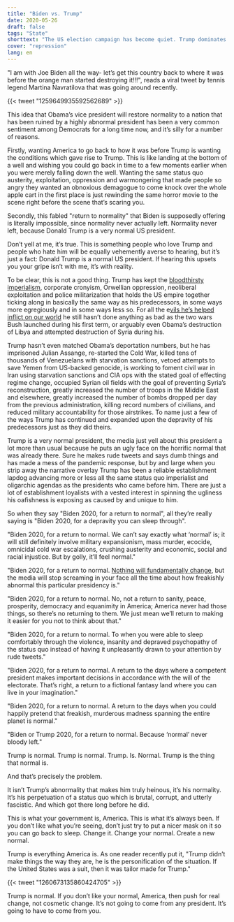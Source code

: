 ```yaml
---
title: "Biden vs. Trump"
date: 2020-05-26
draft: false
tags: "State"
shorttext: "The US election campaign has become quiet. Trump dominates the stage with reliably bizarre statements, while Biden has been diving for two months."
cover: "repression"
lang: en
---
```


"I am with Joe Biden all the way- let’s get this country back to where it was before the orange man started destroying it!!!", reads a viral tweet by tennis legend Martina Navratilova that was going around recently.

{{< tweet "1259649935592562689" >}}

This idea that Obama’s vice president will restore normality to a nation that has been ruined by a highly abnormal president has been a very common sentiment among Democrats for a long time now, and it’s silly for a number of reasons.

Firstly, wanting America to go back to how it was before Trump is wanting the conditions which gave rise to Trump. This is like landing at the bottom of a well and wishing you could go back in time to a few moments earlier when you were merely falling down the well. Wanting the same status quo austerity, exploitation, oppression and warmongering that made people so angry they wanted an obnoxious demagogue to come knock over the whole apple cart in the first place is just rewinding the same horror movie to the scene right before the scene that’s scaring you.

Secondly, this fabled "return to normality" that Biden is supposedly offering is literally impossible, since normality never actually left. Normality never left, because Donald Trump is a very normal US president.

Don’t yell at me, it’s true. This is something people who love Trump and people who hate him will be equally vehemently averse to hearing, but it’s just a fact: Donald Trump is a normal US president. If hearing this upsets you your gripe isn’t with me, it’s with reality.

To be clear, this is not a good thing. Trump has kept the [bloodthirsty imperialism](https://medium.com/@caityjohnstone/the-persistent-myth-that-trump-opposes-war-11c3453d4917 "The Persistent Myth That Trump Opposes War"), corporate cronyism, Orwellian oppression, neoliberal exploitation and police militarization that holds the US empire together ticking along in basically the same way as his predecessors, in some ways more egregiously and in some ways less so. For all the e[vils he’s helped inflict on our world](https://medium.com/@caityjohnstone/trump-supporters-are-george-w-bush-supporters-larping-as-ron-paul-supporters-6bfeef069183 "Trump Supporters Are George W Bush Supporters LARPing As Ron Paul Supporters") he still hasn’t done anything as bad as the two wars Bush launched during his first term, or arguably even Obama’s destruction of Libya and attempted destruction of Syria during his.

Trump hasn’t even matched Obama’s deportation numbers, but he has imprisoned Julian Assange, re-started the Cold War, killed tens of thousands of Venezuelans with starvation sanctions, vetoed attempts to save Yemen from US-backed genocide, is working to foment civil war in Iran using starvation sanctions and CIA ops with the stated goal of effecting regime change, occupied Syrian oil fields with the goal of preventing Syria’s reconstruction, greatly increased the number of troops in the Middle East and elsewhere, greatly increased the number of bombs dropped per day from the previous administration, killing record numbers of civilians, and reduced military accountability for those airstrikes. To name just a few of the ways Trump has continued and expanded upon the depravity of his predecessors just as they did theirs.

Trump is a very normal president, the media just yell about this president a lot more than usual because he puts an ugly face on the horrific normal that was already there. Sure he makes rude tweets and says dumb things and has made a mess of the pandemic response, but by and large when you strip away the narrative overlay Trump has been a reliable establishment lapdog advancing more or less all the same status quo imperialist and oligarchic agendas as the presidents who came before him. There are just a lot of establishment loyalists with a vested interest in spinning the ugliness his oafishness is exposing as caused by and unique to him.

So when they say "Biden 2020, for a return to normal", all they’re really saying is "Biden 2020, for a depravity you can sleep through".

"Biden 2020, for a return to normal. We can’t say exactly what ‘normal’ is; it will still definitely involve military expansionism, mass murder, ecocide, omnicidal cold war escalations, crushing austerity and economic, social and racial injustice. But by golly, it’ll feel normal."

"Biden 2020, for a return to normal. [Nothing will fundamentally change](https://www.salon.com/2019/06/19/joe-biden-to-rich-donors-nothing-would-fundamentally-change-if-hes-elected/ "Joe Biden to rich donors: 'Nothing would fundamentally change' if he's elected"), but the media will stop screaming in your face all the time about how freakishly abnormal this particular presidency is."

"Biden 2020, for a return to normal. No, not a return to sanity, peace, prosperity, democracy and equanimity in America; America never had those things, so there’s no returning to them. We just mean we’ll return to making it easier for you not to think about that."

"Biden 2020, for a return to normal. To when you were able to sleep comfortably through the violence, insanity and depraved psychopathy of the status quo instead of having it unpleasantly drawn to your attention by rude tweets."

"Biden 2020, for a return to normal. A return to the days where a competent president makes important decisions in accordance with the will of the electorate. That’s right, a return to a fictional fantasy land where you can live in your imagination."

"Biden 2020, for a return to normal. A return to the days when you could happily pretend that freakish, murderous madness spanning the entire planet is normal."

"Biden or Trump 2020, for a return to normal. Because ‘normal’ never bloody left."

Trump is normal. Trump is normal. Trump. Is. Normal. Trump is the thing that normal is.

And that’s precisely the problem.

It isn’t Trump’s abnormality that makes him truly heinous, it’s his normality. It’s his perpetuation of a status quo which is brutal, corrupt, and utterly fascistic. And which got there long before he did.

This is what your government is, America. This is what it’s always been. If you don’t like what you’re seeing, don’t just try to put a nicer mask on it so you can go back to sleep. Change it. Change your normal. Create a new normal.

Trump is everything America is. As one reader recently put it, "Trump didn’t make things the way they are, he is the personification of the situation. If the United States was a suit, then it was tailor made for Trump."

{{< tweet "1260673135860424705" >}}

Trump is normal. If you don’t like your normal, America, then push for real change, not cosmetic change. It’s not going to come from any president. It’s going to have to come from you.
